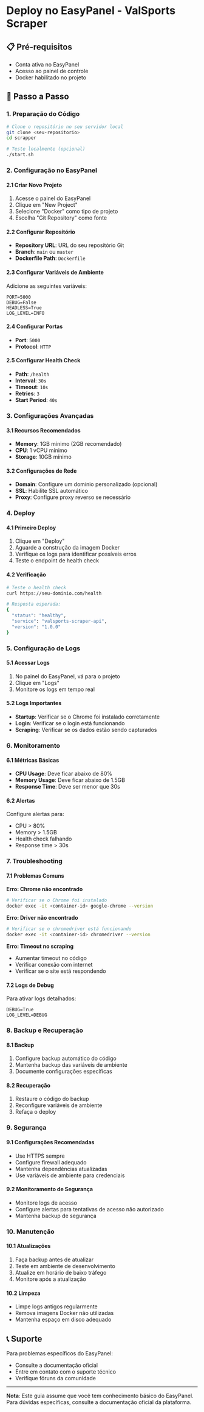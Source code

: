 # Deploy no EasyPanel - ValSports Scraper

## 📋 Pré-requisitos

- Conta ativa no EasyPanel
- Acesso ao painel de controle
- Docker habilitado no projeto

## 🚀 Passo a Passo

### 1. Preparação do Código

```bash
# Clone o repositório no seu servidor local
git clone <seu-repositorio>
cd scrapper

# Teste localmente (opcional)
./start.sh
```

### 2. Configuração no EasyPanel

#### 2.1 Criar Novo Projeto

1. Acesse o painel do EasyPanel
2. Clique em "New Project"
3. Selecione "Docker" como tipo de projeto
4. Escolha "Git Repository" como fonte

#### 2.2 Configurar Repositório

- **Repository URL**: URL do seu repositório Git
- **Branch**: `main` ou `master`
- **Dockerfile Path**: `Dockerfile`

#### 2.3 Configurar Variáveis de Ambiente

Adicione as seguintes variáveis:

```env
PORT=5000
DEBUG=False
HEADLESS=True
LOG_LEVEL=INFO
```

#### 2.4 Configurar Portas

- **Port**: `5000`
- **Protocol**: `HTTP`

#### 2.5 Configurar Health Check

- **Path**: `/health`
- **Interval**: `30s`
- **Timeout**: `10s`
- **Retries**: `3`
- **Start Period**: `40s`

### 3. Configurações Avançadas

#### 3.1 Recursos Recomendados

- **Memory**: 1GB mínimo (2GB recomendado)
- **CPU**: 1 vCPU mínimo
- **Storage**: 10GB mínimo

#### 3.2 Configurações de Rede

- **Domain**: Configure um domínio personalizado (opcional)
- **SSL**: Habilite SSL automático
- **Proxy**: Configure proxy reverso se necessário

### 4. Deploy

#### 4.1 Primeiro Deploy

1. Clique em "Deploy"
2. Aguarde a construção da imagem Docker
3. Verifique os logs para identificar possíveis erros
4. Teste o endpoint de health check

#### 4.2 Verificação

```bash
# Teste o health check
curl https://seu-dominio.com/health

# Resposta esperada:
{
  "status": "healthy",
  "service": "valsports-scraper-api",
  "version": "1.0.0"
}
```

### 5. Configuração de Logs

#### 5.1 Acessar Logs

1. No painel do EasyPanel, vá para o projeto
2. Clique em "Logs"
3. Monitore os logs em tempo real

#### 5.2 Logs Importantes

- **Startup**: Verificar se o Chrome foi instalado corretamente
- **Login**: Verificar se o login está funcionando
- **Scraping**: Verificar se os dados estão sendo capturados

### 6. Monitoramento

#### 6.1 Métricas Básicas

- **CPU Usage**: Deve ficar abaixo de 80%
- **Memory Usage**: Deve ficar abaixo de 1.5GB
- **Response Time**: Deve ser menor que 30s

#### 6.2 Alertas

Configure alertas para:
- CPU > 80%
- Memory > 1.5GB
- Health check falhando
- Response time > 30s

### 7. Troubleshooting

#### 7.1 Problemas Comuns

**Erro: Chrome não encontrado**
```bash
# Verificar se o Chrome foi instalado
docker exec -it <container-id> google-chrome --version
```

**Erro: Driver não encontrado**
```bash
# Verificar se o chromedriver está funcionando
docker exec -it <container-id> chromedriver --version
```

**Erro: Timeout no scraping**
- Aumentar timeout no código
- Verificar conexão com internet
- Verificar se o site está respondendo

#### 7.2 Logs de Debug

Para ativar logs detalhados:

```env
DEBUG=True
LOG_LEVEL=DEBUG
```

### 8. Backup e Recuperação

#### 8.1 Backup

1. Configure backup automático do código
2. Mantenha backup das variáveis de ambiente
3. Documente configurações específicas

#### 8.2 Recuperação

1. Restaure o código do backup
2. Reconfigure variáveis de ambiente
3. Refaça o deploy

### 9. Segurança

#### 9.1 Configurações Recomendadas

- Use HTTPS sempre
- Configure firewall adequado
- Mantenha dependências atualizadas
- Use variáveis de ambiente para credenciais

#### 9.2 Monitoramento de Segurança

- Monitore logs de acesso
- Configure alertas para tentativas de acesso não autorizado
- Mantenha backup de segurança

### 10. Manutenção

#### 10.1 Atualizações

1. Faça backup antes de atualizar
2. Teste em ambiente de desenvolvimento
3. Atualize em horário de baixo tráfego
4. Monitore após a atualização

#### 10.2 Limpeza

- Limpe logs antigos regularmente
- Remova imagens Docker não utilizadas
- Mantenha espaço em disco adequado

## 📞 Suporte

Para problemas específicos do EasyPanel:
- Consulte a documentação oficial
- Entre em contato com o suporte técnico
- Verifique fóruns da comunidade

---

**Nota**: Este guia assume que você tem conhecimento básico do EasyPanel. Para dúvidas específicas, consulte a documentação oficial da plataforma.
